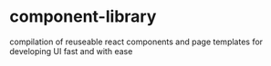 # component-library
compilation of reuseable react components and page templates for developing UI fast and with ease
